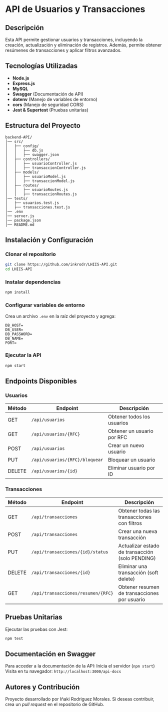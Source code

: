 # API de Usuarios y Transacciones

## Descripción
Esta API permite gestionar usuarios y transacciones, incluyendo la creación, actualización y eliminación de registros. Además, permite obtener resúmenes de transacciones y aplicar filtros avanzados.

## Tecnologías Utilizadas
- **Node.js**
- **Express.js**
- **MySQL**
- **Swagger** (Documentación de API)
- **dotenv** (Manejo de variables de entorno)
- **cors** (Manejo de seguridad CORS)
- **Jest & Supertest** (Pruebas unitarias)

## Estructura del Proyecto
```
backend-API/
│── src/
│   ├── config/
│   │   ├── db.js
│   │   ├── swagger.json
│   ├── controllers/
│   │   ├── usuarioController.js
│   │   ├── transaccionController.js
│   ├── models/
│   │   ├── usuarioModel.js
│   │   ├── transaccionModel.js
│   ├── routes/
│   │   ├── usuarioRoutes.js
│   │   ├── transaccionRoutes.js
│── tests/
│   ├── usuarios.test.js
│   ├── transacciones.test.js
│── .env
│── server.js
│── package.json
│── README.md
```

## Instalación y Configuración
### Clonar el repositorio
```sh
git clone https://github.com/inkrodr/LHIIS-API.git
cd LHIIS-API
```

### Instalar dependencias
```sh
npm install
```

### Configurar variables de entorno
Crea un archivo `.env` en la raíz del proyecto y agrega:
```env
DB_HOST=
DB_USER=
DB_PASSWORD=
DB_NAME=
PORT=
```

### Ejecutar la API
```sh
npm start
```

## Endpoints Disponibles

### Usuarios
| Método  | Endpoint               | Descripción                     |
|---------|------------------------|---------------------------------|
| GET     | `/api/usuarios`        | Obtener todos los usuarios     |
| GET     | `/api/usuarios/{RFC}`  | Obtener un usuario por RFC     |
| POST    | `/api/usuarios`        | Crear un nuevo usuario         |
| PUT     | `/api/usuarios/{RFC}/bloquear` | Bloquear un usuario |
| DELETE  | `/api/usuarios/{id}`   | Eliminar usuario por ID        |

### Transacciones
| Método  | Endpoint                        | Descripción                                     |
|---------|---------------------------------|-------------------------------------------------|
| GET     | `/api/transacciones`           | Obtener todas las transacciones con filtros    |
| POST    | `/api/transacciones`           | Crear una nueva transacción                    |
| PUT     | `/api/transacciones/{id}/status` | Actualizar estado de transacción (solo PENDING) |
| DELETE  | `/api/transacciones/{id}`      | Eliminar una transacción (soft delete)        |
| GET     | `/api/transacciones/resumen/{RFC}` | Obtener resumen de transacciones por usuario |

## Pruebas Unitarias
Ejecutar las pruebas con Jest:
```sh
npm test
```

## Documentación en Swagger
Para acceder a la documentación de la API:
Inicia el servidor (`npm start`)
Visita en tu navegador: `http://localhost:3000/api-docs`

## Autores y Contribución
Proyecto desarrollado por Iñaki Rodriguez Morales.
Si deseas contribuir, crea un *pull request* en el repositorio de GitHub.


